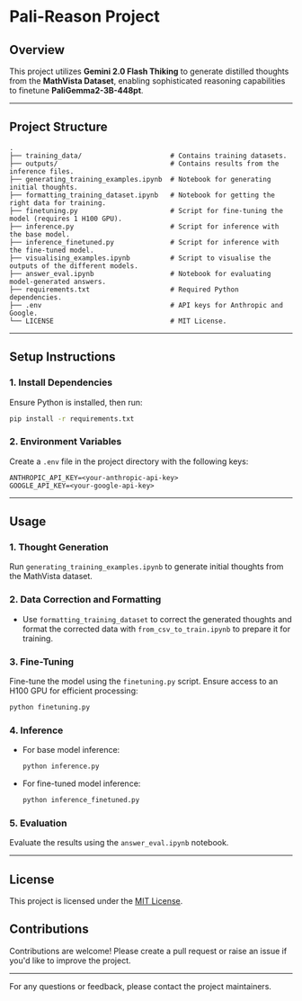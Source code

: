 # Pali-Reason Project  

## Overview  
This project utilizes **Gemini 2.0 Flash Thiking** to generate distilled thoughts from the **MathVista Dataset**, enabling sophisticated reasoning capabilities to finetune **PaliGemma2-3B-448pt**.

---

## Project Structure  
```
.
├── training_data/                      # Contains training datasets.
├── outputs/                            # Contains results from the inference files.
├── generating_training_examples.ipynb  # Notebook for generating initial thoughts.
├── formatting_training_dataset.ipynb   # Notebook for getting the right data for training.
├── finetuning.py                       # Script for fine-tuning the model (requires 1 H100 GPU).
├── inference.py                        # Script for inference with the base model.
├── inference_finetuned.py              # Script for inference with the fine-tuned model.
├── visualising_examples.ipynb          # Script to visualise the outputs of the different models.
├── answer_eval.ipynb                   # Notebook for evaluating model-generated answers.
├── requirements.txt                    # Required Python dependencies.
├── .env                                # API keys for Anthropic and Google.
└── LICENSE                             # MIT License.
```

---

## Setup Instructions  

### 1. Install Dependencies  
Ensure Python is installed, then run:  
```bash  
pip install -r requirements.txt  
```  

### 2. Environment Variables  
Create a `.env` file in the project directory with the following keys:  
```env  
ANTHROPIC_API_KEY=<your-anthropic-api-key>  
GOOGLE_API_KEY=<your-google-api-key>  
```  

---

## Usage  

### 1. Thought Generation  
Run `generating_training_examples.ipynb` to generate initial thoughts from the MathVista dataset.  

### 2. Data Correction and Formatting  
- Use `formatting_training_dataset` to correct the generated thoughts and format the corrected data with `from_csv_to_train.ipynb` to prepare it for training.  

### 3. Fine-Tuning  
Fine-tune the model using the `finetuning.py` script. Ensure access to an H100 GPU for efficient processing:  
```bash  
python finetuning.py  
```  

### 4. Inference  
- For base model inference:  
  ```bash  
  python inference.py  
  ```  
- For fine-tuned model inference:  
  ```bash  
  python inference_finetuned.py  
  ```  

### 5. Evaluation  
Evaluate the results using the `answer_eval.ipynb` notebook.  

---

## License  
This project is licensed under the [MIT License](LICENSE).  

## Contributions  
Contributions are welcome! Please create a pull request or raise an issue if you'd like to improve the project.  

---  

For any questions or feedback, please contact the project maintainers.


